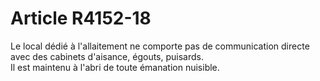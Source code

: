 # Article R4152-18

  
Le local dédié à l'allaitement ne comporte pas de communication directe avec des cabinets d'aisance, égouts, puisards.   
Il est maintenu à l'abri de toute émanation nuisible.
